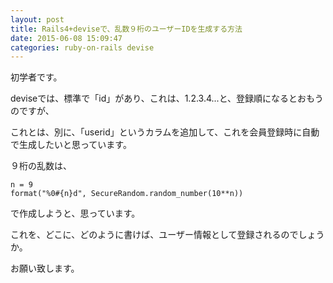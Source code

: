 ```yaml
---
layout: post
title: Rails4+deviseで、乱数９桁のユーザーIDを生成する方法
date: 2015-06-08 15:09:47
categories: ruby-on-rails devise
---
```

<p>初学者です。</p>

<p>deviseでは、標準で「id」があり、これは、1.2.3.4...と、登録順になるとおもうのですが、</p>

<p>これとは、別に、「userid」というカラムを追加して、これを会員登録時に自動で生成したいと思っています。</p>

<p>９桁の乱数は、</p>

<pre><code>n = 9
format("%0#{n}d", SecureRandom.random_number(10**n))
</code></pre>

<p>で作成しようと、思っています。</p>

<p>これを、どこに、どのように書けば、ユーザー情報として登録されるのでしょうか。</p>

<p>お願い致します。</p>
